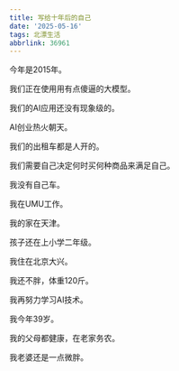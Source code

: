 ```yaml
---
title: 写给十年后的自己
date: '2025-05-16'
tags: 北漂生活
abbrlink: 36961
---
```


今年是2015年。

我们正在使用用有点傻逼的大模型。

我们的AI应用还没有现象级的。

AI创业热火朝天。

我们的出租车都是人开的。

我们需要自己决定何时买何种商品来满足自己。

我没有自己车。

我在UMU工作。

我的家在天津。

孩子还在上小学二年级。

我住在北京大兴。

我还不胖，体重120斤。

我再努力学习AI技术。

我今年39岁。

我的父母都健康，在老家务农。

我老婆还是一点微胖。


